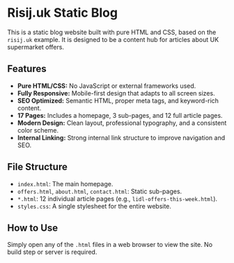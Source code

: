 # Risij.uk Static Blog

This is a static blog website built with pure HTML and CSS, based on the `risij.uk` example. It is designed to be a content hub for articles about UK supermarket offers.

## Features

- **Pure HTML/CSS:** No JavaScript or external frameworks used.
- **Fully Responsive:** Mobile-first design that adapts to all screen sizes.
- **SEO Optimized:** Semantic HTML, proper meta tags, and keyword-rich content.
- **17 Pages:** Includes a homepage, 3 sub-pages, and 12 full article pages.
- **Modern Design:** Clean layout, professional typography, and a consistent color scheme.
- **Internal Linking:** Strong internal link structure to improve navigation and SEO.

## File Structure

- `index.html`: The main homepage.
- `offers.html`, `about.html`, `contact.html`: Static sub-pages.
- `*.html`: 12 individual article pages (e.g., `lidl-offers-this-week.html`).
- `styles.css`: A single stylesheet for the entire website.

## How to Use

Simply open any of the `.html` files in a web browser to view the site. No build step or server is required.
